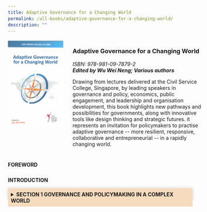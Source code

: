 ```yaml
---
title: Adaptive Governance for a Changing World
permalink: /all-books/adaptive-governance-for-a-changing-world/
description: ""
---
```

<style>

	
.grid-container {
	display: grid;
	grid-template-columns: 30% 70%;
	grid-gap: 5%
	}
	
img {
		object-fit: contain;
		width: 100%;
		height: 80%;
	}	

.chapter-divider {
	margin-top: 5%;
	}	
	
.Accordion-Paragraph {
	 font-size: 1em;
	 margin-left: 0.5em;
	 margin-right: 0.5em;

	}
	
	summary {
		background-color: #f7dbbe;
		padding:8px;
		margin-bottom: -20px;
		font-weight: bold;
		transition: all 0.5s ease;

	}
	
	summary:hover{
		cursor: pointer;
		color: white;
		background-color: #F68B1F;
		font-weight: bold;
	}
	
	details[open] {
		background-color: #f7f0f0;

	}
	
     details {
		box-shadow: 0px 0px 10px #d4d4d4;
		margin-top: 1em;
		margin-bottom: 2.2em;

	}	
	
dt {
	margin-bottom: 10px;
	font-size: 1em;
	}

dd {
	margin-top: -10px;
	font-size: 0.9em;
	}	
	
</style>


<div class="grid-container">
	<div class="grid-child"><img src="/images/Books/Adaptive%20Governance%20for%20a%20Changing%20World.png"></div>
	<div class="grid-child">
		<h3>Adaptive Governance for a Changing World</h3>
		<i>ISBN: 978-981-09-7879-2</i><br>
		<b><i>Edited by Wu Wei Neng; Various authors</i></b>
		<p>Drawing from lectures delivered at the Civil Service College, Singapore, by leading speakers in governance and policy, economics, public engagement, and leadership and organisation development, this book highlights new pathways and possibilities for governments, along with innovative tools like design thinking and strategic futures. it represents an invitation for policymakers to practise adaptive governance -- more resilient, responsive, collaborative and entrepreneurial -- in a rapidly changing world.</p>
	</div>

</div>



<div>

<div class="chapter-divider">
<p class="bigger"><b>FOREWORD</b></p>

</div>
	
<div class="chapter-divider">
<p class="bigger"><b>INTRODUCTION</b></p>

</div>	

<details>
<summary>SECTION 1 GOVERNANCE AND POLICYMAKING IN A COMPLEX WORLD</summary>
		<p class="Accordion-Paragraph">
	</p><dl>
		<dt>Overview by Noel Bay</dt>
		<dt>A NEW GENERATION OF LEADERS</dt>
		<dt>EMBRACE COMPLEXITY, HARNESS HUMAN NATURE</dt>
		<dd>Lecture by Eric Bonabeau, summary by Anuradha Shroff</dd>
	</dl>
<p></p>

</details>




</div>